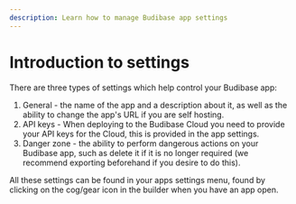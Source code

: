 ```yaml
---
description: Learn how to manage Budibase app settings
---
```


# Introduction to settings

There are three types of settings which help control your Budibase app:

1. General - the name of the app and a description about it, as well as the ability to change the app's URL if you are self hosting.
2. API keys - When deploying to the Budibase Cloud you need to provide your API keys for the Cloud, this is provided in the app settings.
3. Danger zone - the ability to perform dangerous actions on your Budibase app, such as delete it if it is no longer required \(we recommend exporting beforehand if you desire to do this\).

All these settings can be found in your apps settings menu, found by clicking on the cog/gear icon in the builder when you have an app open.





